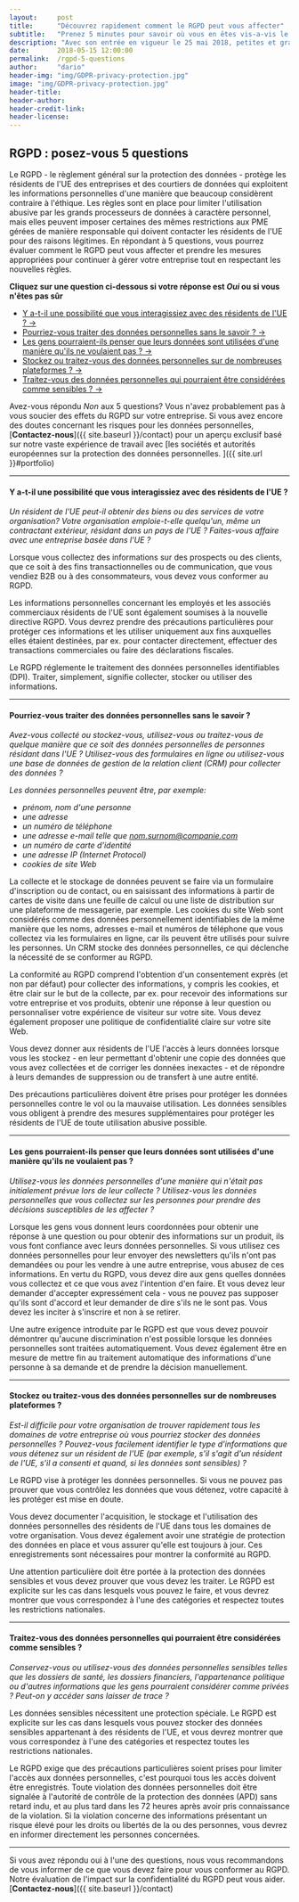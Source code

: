 ```yaml
---
layout:     post
title:      "Découvrez rapidement comment le RGPD peut vous affecter"
subtitle:   "Prenez 5 minutes pour savoir où vous en êtes vis-a-vis le RGPD."
description: "Avec son entrée en vigueur le 25 mai 2018, petites et grandes entreprises non européennes sont préoccupées par la question de leur conformité. Découvrez si le RGPD affecte votre organisation"
date:       2018-05-15 12:00:00
permalink:  /rgpd-5-questions
author:     "dario"
header-img: "img/GDPR-privacy-protection.jpg"
image: "img/GDPR-privacy-protection.jpg"
header-title:
header-author:
header-credit-link:
header-license:
---
```

## RGPD : posez-vous 5 questions
Le RGPD - le règlement général sur la protection des données - protège les résidents de l'UE des entreprises et des courtiers de données qui exploitent les informations personnelles d'une manière que beaucoup considèrent contraire à l'éthique. Les règles sont en place pour limiter l'utilisation abusive par les grands processeurs de données à caractère personnel, mais elles peuvent imposer certaines des mêmes restrictions aux PME gérées de manière responsable qui doivent contacter les résidents de l'UE pour des raisons légitimes. En répondant à 5 questions, vous pourrez évaluer comment le RGPD peut vous affecter et prendre les mesures appropriées pour continuer à gérer votre entreprise tout en respectant les nouvelles règles.

**Cliquez sur une question ci-dessous si votre réponse est *Oui* ou si vous n'êtes pas sûr**

* <a href="{{ site.baseurl.page }}#q1">Y a-t-il une possibilité que vous interagissiez avec des résidents de l'UE ? &rarr;</a>
* <a href="{{ site.baseurl.page }}#q2">Pourriez-vous traiter des données personnelles sans le savoir ? &rarr;</a>
* <a href="{{ site.baseurl.page }}#q3">Les gens pourraient-ils penser que leurs données sont utilisées d'une manière qu'ils ne voulaient pas ? &rarr;</a>
* <a href="{{ site.baseurl.page }}#q4">Stockez ou traitez-vous des données personnelles sur de nombreuses plateformes ? &rarr;</a>
* <a href="{{ site.baseurl.page }}#q5">Traitez-vous des données personnelles qui pourraient être considérées comme sensibles ? &rarr;</a>

Avez-vous répondu *Non* aux 5 questions? Vous n'avez probablement pas à vous soucier des effets du RGPD sur votre entreprise. Si vous avez encore des doutes concernant les risques pour les données personnelles, [**Contactez-nous**]({{ site.baseurl }}/contact) pour un aperçu exclusif basé sur notre vaste expérience de travail avec [les sociétés et autorités européennes sur la protection des données personnelles. ]({{ site.url }}#portfolio)

-----

#### <a name="q1"></a> Y a-t-il une possibilité que vous interagissiez avec des résidents de l'UE ?
*Un résident de l'UE peut-il obtenir des biens ou des services de votre organisation? Votre organisation emploie-t-elle quelqu'un, même un contractant extérieur, résidant dans un pays de l'UE ? Faites-vous affaire avec une entreprise basée dans l'UE ?*

Lorsque vous collectez des informations sur des prospects ou des clients, que ce soit à des fins transactionnelles ou de communication, que vous vendiez B2B ou à des consommateurs, vous devez vous conformer au RGPD.

Les informations personnelles concernant les employés et les associés commerciaux résidents de l'UE sont également soumises à la nouvelle directive RGPD. Vous devrez prendre des précautions particulières pour protéger ces informations et les utiliser uniquement aux fins auxquelles elles étaient destinées, par ex. pour contacter directement, effectuer des transactions commerciales ou faire des déclarations fiscales.

Le RGPD réglemente le traitement des données personnelles identifiables (DPI). Traiter, simplement, signifie collecter, stocker ou utiliser des informations.

_____

#### <a name="q2"></a> Pourriez-vous traiter des données personnelles sans le savoir ?
*Avez-vous collecté ou stockez-vous, utilisez-vous ou traitez-vous de quelque manière que ce soit des données personnelles de personnes résidant dans l'UE ? Utilisez-vous des formulaires en ligne ou utilisez-vous une base de données de gestion de la relation client (CRM) pour collecter des données ?*

*Les données personnelles peuvent être, par exemple:*
* *prénom, nom d'une personne*
*	*une adresse*
* *un numéro de téléphone*
* *une adresse e-mail telle que nom.surnom@companie.com*
* *un numéro de carte d'identité*
* *une adresse IP (Internet Protocol)*
* *cookies de site Web*

La collecte et le stockage de données peuvent se faire via un formulaire d'inscription ou de contact, ou en saisissant des informations à partir de cartes de visite dans une feuille de calcul ou une liste de distribution sur une plateforme de messagerie, par exemple. Les cookies du site Web sont considérés comme des données personnellement identifiables de la même manière que les noms, adresses e-mail et numéros de téléphone que vous collectez via les formulaires en ligne, car ils peuvent être utilisés pour suivre les personnes. Un CRM stocke des données personnelles, ce qui déclenche la nécessité de se conformer au RGPD.

La conformité au RGPD comprend l'obtention d'un consentement exprès (et non par défaut) pour collecter des informations, y compris les cookies, et être clair sur le but de la collecte, par ex. pour recevoir des informations sur votre entreprise et vos produits, obtenir une réponse à leur question ou personnaliser votre expérience de visiteur sur votre site. Vous devez également proposer une politique de confidentialité claire sur votre site Web.

Vous devez donner aux résidents de l'UE l'accès à leurs données lorsque vous les stockez - en leur permettant d'obtenir une copie des données que vous avez collectées et de corriger les données inexactes - et de répondre à leurs demandes de suppression ou de transfert à une autre entité.

Des précautions particulières doivent être prises pour protéger les données personnelles contre le vol ou la mauvaise utilisation. Les données sensibles vous obligent à prendre des mesures supplémentaires pour protéger les résidents de l'UE de toute utilisation abusive possible.

_____

#### <a name="q3"></a> Les gens pourraient-ils penser que leurs données sont utilisées d'une manière qu'ils ne voulaient pas ?
*Utilisez-vous les données personnelles d'une manière qui n'était pas initialement prévue lors de leur collecte ? Utilisez-vous les données personnelles que vous collectez sur les personnes pour prendre des décisions susceptibles de les affecter ?*

Lorsque les gens vous donnent leurs coordonnées pour obtenir une réponse à une question ou pour obtenir des informations sur un produit, ils vous font confiance avec leurs données personnelles. Si vous utilisez ces données personnelles pour leur envoyer des newsletters qu'ils n'ont pas demandées ou pour les vendre à une autre entreprise, vous abusez de ces informations. En vertu du RGPD, vous devez dire aux gens quelles données vous collectez et ce que vous avez l'intention d'en faire. Et vous devez leur demander d'accepter expressément cela - vous ne pouvez pas supposer qu'ils sont d'accord et leur demander de dire s'ils ne le sont pas. Vous devez les inciter à s'inscrire et non à se retirer.

Une autre exigence introduite par le RGPD est que vous devez pouvoir démontrer qu'aucune discrimination n'est possible lorsque les données personnelles sont traitées automatiquement. Vous devez également être en mesure de mettre fin au traitement automatique des informations d'une personne à sa demande et de prendre la décision manuellement.

-----

#### <a name="q4"></a> Stockez ou traitez-vous des données personnelles sur de nombreuses plateformes ?
*Est-il difficile pour votre organisation de trouver rapidement tous les domaines de votre entreprise où vous pourriez stocker des données personnelles ? Pouvez-vous facilement identifier le type d'informations que vous détenez sur un résident de l'UE (par exemple, s'il s'agit d'un résident de l'UE, s'il a consenti et quand, si les données sont sensibles) ?*

Le RGPD vise à protéger les données personnelles. Si vous ne pouvez pas prouver que vous contrôlez les données que vous détenez, votre capacité à les protéger est mise en doute.

Vous devez documenter l'acquisition, le stockage et l'utilisation des données personnelles des résidents de l'UE dans tous les domaines de votre organisation. Vous devez également avoir une stratégie de protection des données en place et vous assurer qu'elle est toujours à jour. Ces enregistrements sont nécessaires pour montrer la conformité au RGPD.

Une attention particulière doit être portée à la protection des données sensibles et vous devez prouver que vous devez les traiter. Le RGPD est explicite sur les cas dans lesquels vous pouvez le faire, et vous devrez montrer que vous correspondez à l'une des catégories et respectez toutes les restrictions nationales.

-----

#### <a name="q5"></a> Traitez-vous des données personnelles qui pourraient être considérées comme sensibles ?
*Conservez-vous ou utilisez-vous des données personnelles sensibles telles que les dossiers de santé, les dossiers financiers, l'appartenance politique ou d'autres informations que les gens pourraient considérer comme privées ? Peut-on y accéder sans laisser de trace ?*

Les données sensibles nécessitent une protection spéciale. Le RGPD est explicite sur les cas dans lesquels vous pouvez stocker des données sensibles appartenant à des résidents de l'UE, et vous devrez montrer que vous correspondez à l'une des catégories et respectez toutes les restrictions nationales.

Le RGPD exige que des précautions particulières soient prises pour limiter l'accès aux données personnelles, c'est pourquoi tous les accès doivent être enregistrés. Toute violation des données personnelles doit être signalée à l'autorité de contrôle de la protection des données (APD) sans retard indu, et au plus tard dans les 72 heures après avoir pris connaissance de la violation. Si la violation concerne des informations présentant un risque élevé pour les droits ou libertés de la ou des personnes, vous devrez en informer directement les personnes concernées.

-----
Si vous avez répondu oui à l'une des questions, nous vous recommandons de vous informer de ce que vous devez faire pour vous conformer au RGPD. Notre évaluation de l'impact sur la confidentialité du RGPD peut vous aider. [**Contactez-nous**]({{ site.baseurl }}/contact)
